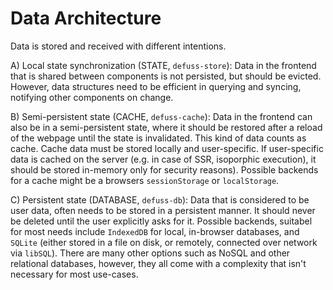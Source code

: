 # Data Architecture

Data is stored and received with different intentions.

A) Local state synchronization (STATE, `defuss-store`): Data in the frontend that is shared between components
is not persisted, but should be evicted. However, 
data structures need to be efficient in querying and syncing,
notifying other components on change.

B) Semi-persistent state (CACHE, `defuss-cache`): Data in the frontend can also be in a semi-persistent state,
where it should be restored after a reload of the webpage
until the state is invalidated. This kind of data counts as cache.
Cache data must be stored locally and user-specific. 
If user-specific data is cached on the server (e.g. in case of SSR, isoporphic execution), 
it should be stored in-memory only for security reasons).
Possible backends for a cache might be a browsers `sessionStorage` or `localStorage`.

C) Persistent state (DATABASE, `defuss-db`): Data that is considered to be user data, often needs to be 
stored in a persistent manner. It should never be deleted until
the user explicitly asks for it. Possible backends, suitabel for most needs include `IndexedDB` 
for local, in-browser databases, and `SQLite` (either stored in a file on disk, or remotely, connected over network via `libSQL`). There are many other options such as NoSQL and other relational databases,
however, they all come with a complexity that isn't necessary for most use-cases.